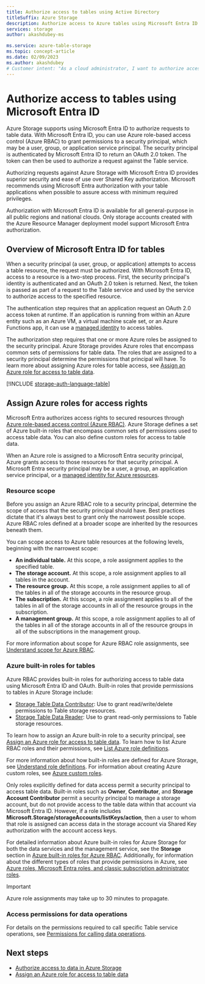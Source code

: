 ```yaml
---
title: Authorize access to tables using Active Directory
titleSuffix: Azure Storage
description: Authorize access to Azure tables using Microsoft Entra ID. Assign Azure roles for access rights. Access data with a Microsoft Entra account.
services: storage
author: akashdubey-ms

ms.service: azure-table-storage
ms.topic: concept-article
ms.date: 02/09/2023
ms.author: akashdubey
# Customer intent: "As a cloud administrator, I want to authorize access to Azure table resources using Microsoft Entra ID and Azure RBAC, so that I can manage permissions securely and efficiently for users and applications accessing data."
---
```


# Authorize access to tables using Microsoft Entra ID

Azure Storage supports using Microsoft Entra ID to authorize requests to table data. With Microsoft Entra ID, you can use Azure role-based access control (Azure RBAC) to grant permissions to a security principal, which may be a user, group, or application service principal. The security principal is authenticated by Microsoft Entra ID to return an OAuth 2.0 token. The token can then be used to authorize a request against the Table service.

Authorizing requests against Azure Storage with Microsoft Entra ID provides superior security and ease of use over Shared Key authorization. Microsoft recommends using Microsoft Entra authorization with your table applications when possible to assure access with minimum required privileges.

Authorization with Microsoft Entra ID is available for all general-purpose in all public regions and national clouds. Only storage accounts created with the Azure Resource Manager deployment model support Microsoft Entra authorization.

<a name='overview-of-azure-ad-for-tables'></a>

## Overview of Microsoft Entra ID for tables

When a security principal (a user, group, or application) attempts to access a table resource, the request must be authorized. With Microsoft Entra ID, access to a resource is a two-step process. First, the security principal's identity is authenticated and an OAuth 2.0 token is returned. Next, the token is passed as part of a request to the Table service and used by the service to authorize access to the specified resource.

The authentication step requires that an application request an OAuth 2.0 access token at runtime. If an application is running from within an Azure entity such as an Azure VM, a virtual machine scale set, or an Azure Functions app, it can use a [managed identity](../../active-directory/managed-identities-azure-resources/overview.md) to access tables.

The authorization step requires that one or more Azure roles be assigned to the security principal. Azure Storage provides Azure roles that encompass common sets of permissions for table data. The roles that are assigned to a security principal determine the permissions that principal will have. To learn more about assigning Azure roles for table access, see [Assign an Azure role for access to table data](assign-azure-role-data-access.md).

[!INCLUDE [storage-auth-language-table](../../../includes/storage-auth-language-table.md)]

## Assign Azure roles for access rights

Microsoft Entra authorizes access rights to secured resources through [Azure role-based access control (Azure RBAC)](../../role-based-access-control/overview.md). Azure Storage defines a set of Azure built-in roles that encompass common sets of permissions used to access table data. You can also define custom roles for access to table data.

When an Azure role is assigned to a Microsoft Entra security principal, Azure grants access to those resources for that security principal. A Microsoft Entra security principal may be a user, a group, an application service principal, or a [managed identity for Azure resources](../../active-directory/managed-identities-azure-resources/overview.md).

### Resource scope

Before you assign an Azure RBAC role to a security principal, determine the scope of access that the security principal should have. Best practices dictate that it's always best to grant only the narrowest possible scope. Azure RBAC roles defined at a broader scope are inherited by the resources beneath them.

You can scope access to Azure table resources at the following levels, beginning with the narrowest scope:

- **An individual table.** At this scope, a role assignment applies to the specified table.
- **The storage account.** At this scope, a role assignment applies to all tables in the account.
- **The resource group.** At this scope, a role assignment applies to all of the tables in all of the storage accounts in the resource group.
- **The subscription.** At this scope, a role assignment applies to all of the tables in all of the storage accounts in all of the resource groups in the subscription.
- **A management group.** At this scope, a role assignment applies to all of the tables in all of the storage accounts in all of the resource groups in all of the subscriptions in the management group.

For more information about scope for Azure RBAC role assignments, see [Understand scope for Azure RBAC](../../role-based-access-control/scope-overview.md).

### Azure built-in roles for tables

Azure RBAC provides built-in roles for authorizing access to table data using Microsoft Entra ID and OAuth. Built-in roles that provide permissions to tables in Azure Storage include:

- [Storage Table Data Contributor](../../role-based-access-control/built-in-roles.md#storage-table-data-contributor): Use to grant read/write/delete permissions to Table storage resources.
- [Storage Table Data Reader](../../role-based-access-control/built-in-roles.md#storage-table-data-reader): Use to grant read-only permissions to Table storage resources.

To learn how to assign an Azure built-in role to a security principal, see [Assign an Azure role for access to table data](assign-azure-role-data-access.md). To learn how to list Azure RBAC roles and their permissions, see [List Azure role definitions](/azure/role-based-access-control/role-definitions-list).

For more information about how built-in roles are defined for Azure Storage, see [Understand role definitions](../../role-based-access-control/role-definitions.md#control-and-data-actions). For information about creating Azure custom roles, see [Azure custom roles](../../role-based-access-control/custom-roles.md).

Only roles explicitly defined for data access permit a security principal to access table data. Built-in roles such as **Owner**, **Contributor**, and **Storage Account Contributor** permit a security principal to manage a storage account, but do not provide access to the table data within that account via Microsoft Entra ID. However, if a role includes **Microsoft.Storage/storageAccounts/listKeys/action**, then a user to whom that role is assigned can access data in the storage account via Shared Key authorization with the account access keys.

For detailed information about Azure built-in roles for Azure Storage for both the data services and the management service, see the **Storage** section in [Azure built-in roles for Azure RBAC](../../role-based-access-control/built-in-roles.md#storage). Additionally, for information about the different types of roles that provide permissions in Azure, see [Azure roles, Microsoft Entra roles, and classic subscription administrator roles](../../role-based-access-control/rbac-and-directory-admin-roles.md).

> [!IMPORTANT]
> Azure role assignments may take up to 30 minutes to propagate.

### Access permissions for data operations

For details on the permissions required to call specific Table service operations, see [Permissions for calling data operations](/rest/api/storageservices/authorize-with-azure-active-directory#permissions-for-calling-data-operations).

## Next steps

- [Authorize access to data in Azure Storage](../common/authorize-data-access.md)
- [Assign an Azure role for access to table data](assign-azure-role-data-access.md)

